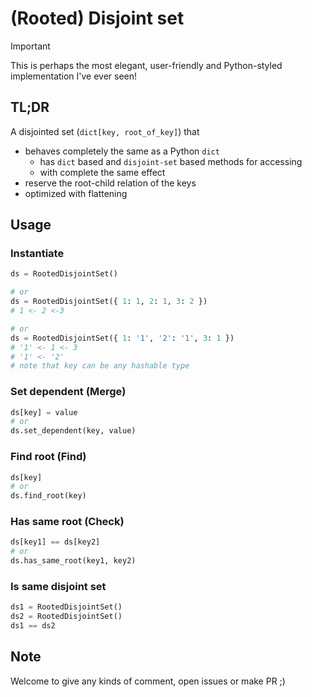 # (Rooted) Disjoint set

> [!IMPORTANT]
> This is perhaps the most elegant, user-friendly and Python-styled implementation I've ever seen!

## TL;DR

A disjointed set (`dict[key, root_of_key]`) that

* behaves completely the same as a Python `dict`
    * has `dict` based and `disjoint-set` based methods for accessing
    * with complete the same effect
* reserve the root-child relation of the keys
* optimized with flattening

## Usage

### Instantiate

```python
ds = RootedDisjointSet()

# or
ds = RootedDisjointSet({ 1: 1, 2: 1, 3: 2 })
# 1 <- 2 <-3

# or
ds = RootedDisjointSet({ 1: '1', '2': '1', 3: 1 })
# '1' <- 1 <- 3
# '1' <- '2'
# note that key can be any hashable type
```

### Set dependent (Merge)

```python
ds[key] = value
# or
ds.set_dependent(key, value)
```

### Find root (Find)

```python
ds[key]
# or
ds.find_root(key)
```

### Has same root (Check)

```python
ds[key1] == ds[key2]
# or
ds.has_same_root(key1, key2)
```

### Is same disjoint set

```python
ds1 = RootedDisjointSet()
ds2 = RootedDisjointSet()
ds1 == ds2
```

## Note

Welcome to give any kinds of comment, open issues or make PR ;)
